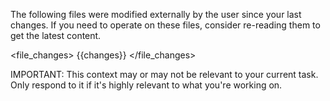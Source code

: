 The following files were modified externally by the user since your last changes. If you need to operate on these files, consider re-reading them to get the latest content.

<file_changes>
{{changes}}
</file_changes>

IMPORTANT: This context may or may not be relevant to your current task. Only respond to it if it's highly relevant to what you're working on.